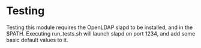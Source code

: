 Testing
=======

Testing this module requires the OpenLDAP slapd to be installed, and
in the $PATH. Executing run_tests.sh will launch slapd on port 1234,
and add some basic default values to it.
